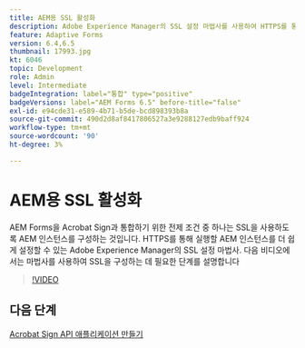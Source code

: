 ```yaml
---
title: AEM용 SSL 활성화
description: Adobe Experience Manager의 SSL 설정 마법사를 사용하여 HTTPS를 통해 실행할 AEM 인스턴스를 설정합니다.
feature: Adaptive Forms
version: 6.4,6.5
thumbnail: 17993.jpg
kt: 6046
topic: Development
role: Admin
level: Intermediate
badgeIntegration: label="통합" type="positive"
badgeVersions: label="AEM Forms 6.5" before-title="false"
exl-id: e94cde31-e589-4b71-b5de-bcd898393b8a
source-git-commit: 490d2d8af8417806527a3e9288127edb9baff924
workflow-type: tm+mt
source-wordcount: '90'
ht-degree: 3%

---
```


# AEM용 SSL 활성화

AEM Forms을 Acrobat Sign과 통합하기 위한 전제 조건 중 하나는 SSL을 사용하도록 AEM 인스턴스를 구성하는 것입니다. HTTPS를 통해 실행할 AEM 인스턴스를 더 쉽게 설정할 수 있는 Adobe Experience Manager의 SSL 설정 마법사.
다음 비디오에서는 마법사를 사용하여 SSL을 구성하는 데 필요한 단계를 설명합니다

>[!VIDEO](https://video.tv.adobe.com/v/17993?learn=on)

## 다음 단계

[Acrobat Sign API 애플리케이션 만들기](./create-adobe-sign-api-application.md)

